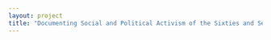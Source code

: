 ```yaml
--- 
layout: project 
title: "Documenting Social and Political Activism of the Sixties and Seventies: Hidden Collections at the University of California Santa Cruz" 
---
```



